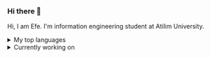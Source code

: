 ### Hi there 👋

Hi, I am Efe. I'm information engineering student at Atilim University.
<details>
<summary>My top languages</summary>

| Rank | Languages |
|-----:|-----------|
|     1| Python    |
|     2| C#        |
|     3| Ruby      |

</details>
<details> 
<summary>Currently working on</summary>

| Topics                |
|-----------------------|
|Kali Linux             |
|Web Security           |
|Pentesting             |
|Malware Analysis       |
|Python                 |

</details>

